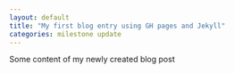 ```yaml
---
layout: default
title: "My first blog entry using GH pages and Jekyll"
categories: milestone update
---
```


Some content of my newly created blog post
